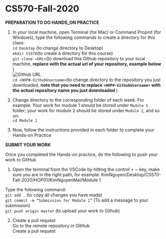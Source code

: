 # CS570-Fall-2020

<strong>PREPARATION TO DO HANDS_ON PRACTICE </strong>

1. In your local machine, open Terminal (for Mac) or Command Propmt (for Windows), type the following commands to create a directory for this class: <br/>
```cd Desktop``` (to change directory to Desktop)<br/>
```mkdir CS570```(to create a directory for this course)<br/>
```git clone <URL>```(to download this Github repository to your local machine, <strong> replace <URL> with the actual url of your repository, example below </strong>)<br/>
![Github URL](github-url.png) <br/>
```cd <HOP#-GithubUsername>```(to change directory to the repository you just downloaded, <strong> note that you need to replace ```<HOP#-GithubUsername>``` with the actual repository name you just downloaded </strong>) <br/>

2. Change directory to the corresponding folder of each week. For example: Your work for module 1 should be stored under ```Module 1``` folder; your work for module 2 should be stored under ```Module 2```, and so on:<br/>
```cd Module 1```<br/>

3. Now, follow the instructions provided in each folder to complete your Hands-on Practice<br/>

<strong>SUBMIT YOUR WORK </strong>

Once you completed the Hands-on practice, do the following to push your work to GitHub <br/>
1. Open the terminal from the VSCode by hitting the control + ~ key, make sure you are in the right path, for example:
KimNguyen/Desktop/CS570-Fall-2020/HOP01/KimNguyenMai/Module 1 <br/>

Type the following command: <br/>
```git add .``` (to copy all changes you have made)<br/>
```git commit -m “Submission for Module 1”``` (To add a message to your submission)<br/>
```git push origin master``` (to upload your work to Github) <br/>


2. Create a pull request <br/>
Go to the remote repository in GitHub <br/>
Create a pull request<br/>
